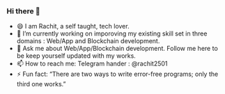 ### Hi there 👋

- 😄 I am Rachit, a self taught, tech lover.
- 🔭 I’m currently working on imporoving my existing skill set in three domains : Web/App and Blockchain development.
- 💬 Ask me about Web/App/Blockchain development. Follow me here to be keep yourself updated with my works.
- 📫 How to reach me: Telegram hander : @rachit2501
- ⚡ Fun fact: “There are two ways to write error-free programs; only the third one works.” 

<!--
**rachit2501/rachit2501** is a ✨ _special_ ✨ repository because its `README.md` (this file) appears on your GitHub profile.

Here are some ideas to get you started:

- 🔭 I’m currently working on ...
- 🌱 I’m currently learning ...
- 👯 I’m looking to collaborate on ...
- 🤔 I’m looking for help with ...


- 😄 Pronouns: ...

-->
